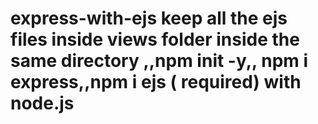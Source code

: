 # express-with-ejs keep all the ejs files inside views folder inside the same directory ,,npm init -y,, npm i express,,npm i ejs  ( required) with node.js
